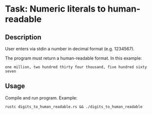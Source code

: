 # Task: Numeric literals to human-readable

## Description

User enters via stdin a number in decimal format (e.g. 1234567).

The program must return a human-readable format. In this example:

`one million, two hundred thirty four thousand, five hundred sixty seven`

## Usage

Compile and run program. Example:

`rustc digits_to_human_readable.rs && ./digits_to_human_readable`
